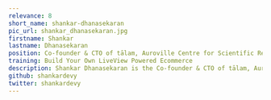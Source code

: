 ```yaml
---
relevance: 8
short_name: shankar-dhanasekaran
pic_url: shankar_dhanasekaran.jpg
firstname: Shankar
lastname: Dhanasekaran
position: Co-founder & CTO of tālam, Auroville Centre for Scientific Research
training: Build Your Own LiveView Powered Ecommerce
description: Shankar Dhanasekaran is the Co-founder & CTO of tālam, Auroville Centre for Scientific Research. He is also the author of Phoenix Inside Out Book series. As a programmer with more than a decade's worth of experience in various technologies, he has been giving training at local and international conferences. Last year, he gave training on Rebuilding Phoenix at ElixirConf EU.
github: shankardevy
twitter: shankardevy
---
```

